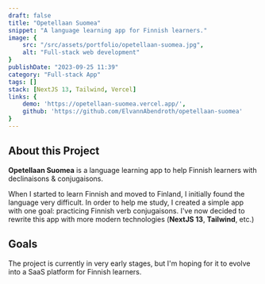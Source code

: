 ```yaml
---
draft: false
title: "Opetellaan Suomea"
snippet: "A language learning app for Finnish learners."
image: {
    src: "/src/assets/portfolio/opetellaan-suomea.jpg",
    alt: "Full-stack web development"
}
publishDate: "2023-09-25 11:39"
category: "Full-stack App"
tags: []
stack: [NextJS 13, Tailwind, Vercel]
links: {
    demo: 'https://opetellaan-suomea.vercel.app/',
    github: 'https://github.com/ElvannAbendroth/opetellaan-suomea'
}
---
```




## About this Project

**Opetellaan Suomea** is a language learning app to help Finnish learners with declinaisons & conjugaisons.

When I started to learn Finnish and moved to Finland, I initially found the language very difficult.  In order to help me study, I created a simple app with one goal: practicing Finnish verb conjugaisons. I've now decided to rewrite this app with more modern technologies (**NextJS 13**, **Tailwind**, etc.)

## Goals 
The project is currently in very early stages, but I'm hoping for it to evolve into a SaaS platform for Finnish learners.